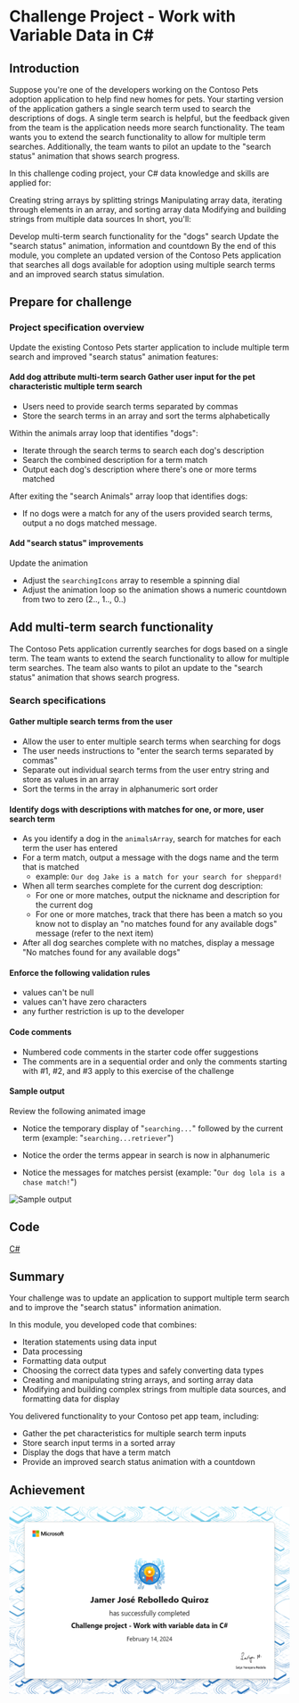 # Challenge Project - Work with Variable Data in C#

## Introduction

Suppose you're one of the developers working on the Contoso Pets adoption
application to help find new homes for pets. Your starting version of the
application gathers a single search term used to search the descriptions of
dogs. A single term search is helpful, but the feedback given from the team is
the application needs more search functionality. The team wants you to extend
the search functionality to allow for multiple term searches. Additionally, the
team wants to pilot an update to the "search status" animation that shows search
progress.

In this challenge coding project, your C# data knowledge and skills are applied
for:

Creating string arrays by splitting strings Manipulating array data, iterating
through elements in an array, and sorting array data Modifying and building
strings from multiple data sources In short, you'll:

Develop multi-term search functionality for the "dogs" search Update the "search
status" animation, information and countdown By the end of this module, you
complete an updated version of the Contoso Pets application that searches all
dogs available for adoption using multiple search terms and an improved search
status simulation.

## Prepare for challenge

### Project specification overview

Update the existing Contoso Pets starter application to include multiple term
search and improved "search status" animation features:

#### Add dog attribute multi-term search Gather user input for the pet characteristic multiple term search

- Users need to provide search terms separated by commas
- Store the search terms in an array and sort the terms alphabetically

Within the animals array loop that identifies "dogs":

- Iterate through the search terms to search each dog's description
- Search the combined description for a term match
- Output each dog's description where there's one or more terms matched

After exiting the "search Animals" array loop that identifies dogs:

- If no dogs were a match for any of the users provided search terms, output a
  no dogs matched message.

#### Add "search status" improvements

Update the animation

- Adjust the `searchingIcons` array to resemble a spinning dial
- Adjust the animation loop so the animation shows a numeric countdown from two
  to zero (2.., 1.., 0..)

## Add multi-term search functionality

The Contoso Pets application currently searches for dogs based on a single term.
The team wants to extend the search functionality to allow for multiple term
searches. The team also wants to pilot an update to the "search status"
animation that shows search progress.

### Search specifications

#### Gather multiple search terms from the user

- Allow the user to enter multiple search terms when searching for dogs
- The user needs instructions to "enter the search terms separated by commas"
- Separate out individual search terms from the user entry string and store as
  values in an array
- Sort the terms in the array in alphanumeric sort order

#### Identify dogs with descriptions with matches for one, or more, user search term

- As you identify a dog in the `animalsArray`, search for matches for each term
  the user has entered
- For a term match, output a message with the dogs name and the term that is
  matched
  - example: `Our dog Jake is a match for your search for sheppard!`
- When all term searches complete for the current dog description:
  - For one or more matches, output the nickname and description for the current
    dog
  - For one or more matches, track that there has been a match so you know not
    to display an "no matches found for any available dogs" message (refer to
    the next item)
- After all dog searches complete with no matches, display a message "No matches
  found for any available dogs"

#### Enforce the following validation rules

- values can't be null
- values can't have zero characters
- any further restriction is up to the developer

#### Code comments

- Numbered code comments in the starter code offer suggestions
- The comments are in a sequential order and only the comments starting with #1,
  #2, and #3 apply to this exercise of the challenge

#### Sample output

Review the following animated image

- Notice the temporary display of "`searching...`" followed by the current term (example: "`searching...retriever`")

- Notice the order the terms appear in search is now in alphanumeric

- Notice the messages for matches persist (example: "`Our dog lola is a chase match!`")

![Sample output](https://learn.microsoft.com/en-us/training/modules/challenge-project-work-variable-data-c-sharp/media/pet-search-animation.gif)

## Code

[C#](./Challenge-Project-variable-data-in-CSharp-main/Starter/Program.cs)

## Summary

Your challenge was to update an application to support multiple term search and to improve the "search status" information animation.

In this module, you developed code that combines:

- Iteration statements using data input
- Data processing
- Formatting data output
- Choosing the correct data types and safely converting data types
- Creating and manipulating string arrays, and sorting array data
- Modifying and building complex strings from multiple data sources, and formatting data for display

You delivered functionality to your Contoso pet app team, including:

- Gather the pet characteristics for multiple search term inputs
- Store search input terms in a sorted array
- Display the dogs that have a term match
- Provide an improved search status animation with a countdown

## Achievement

![achievement](achievement.png)

